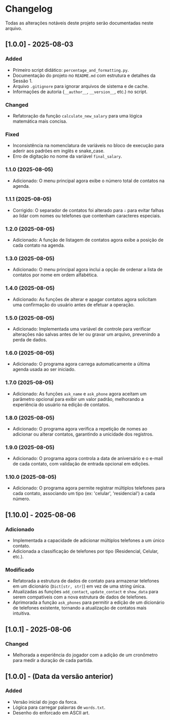 # Changelog

Todas as alterações notáveis deste projeto serão documentadas neste arquivo.

## [1.0.0] - 2025-08-03

### Added

-   Primeiro script didático: `percentage_and_formatting.py`.
-   Documentação do projeto no `README.md` com estrutura e detalhes da Sessão 1.
-   Arquivo `.gitignore` para ignorar arquivos de sistema e de cache.
-   Informações de autoria (`__author__`, `__version__`, etc.) no script.

### Changed

-   Refatoração da função `calculate_new_salary` para uma lógica matemática mais concisa.

### Fixed

-   Inconsistência na nomenclatura de variáveis no bloco de execução para aderir aos padrões em inglês e snake_case.
-   Erro de digitação no nome da variável `final_salary`.

### 1.1.0 (2025-08-05)
- Adicionado: O menu principal agora exibe o número total de contatos na agenda.

### 1.1.1 (2025-08-05)
- Corrigido: O separador de contatos foi alterado para `∴` para evitar falhas ao lidar com nomes ou telefones que contenham caracteres especiais.

### 1.2.0 (2025-08-05)
- Adicionado: A função de listagem de contatos agora exibe a posição de cada contato na agenda.

### 1.3.0 (2025-08-05)
- Adicionado: O menu principal agora inclui a opção de ordenar a lista de contatos por nome em ordem alfabética.

### 1.4.0 (2025-08-05)
- Adicionado: As funções de alterar e apagar contatos agora solicitam uma confirmação do usuário antes de efetuar a operação.

### 1.5.0 (2025-08-05)
- Adicionado: Implementada uma variável de controle para verificar alterações não salvas antes de ler ou gravar um arquivo, prevenindo a perda de dados.

### 1.6.0 (2025-08-05)
- Adicionado: O programa agora carrega automaticamente a última agenda usada ao ser iniciado.

### 1.7.0 (2025-08-05)
- Adicionado: As funções `ask_name` e `ask_phone` agora aceitam um parâmetro opcional para exibir um valor padrão, melhorando a experiência do usuário na edição de contatos.

### 1.8.0 (2025-08-05)
- Adicionado: O programa agora verifica a repetição de nomes ao adicionar ou alterar contatos, garantindo a unicidade dos registros.

### 1.9.0 (2025-08-05)
- Adicionado: O programa agora controla a data de aniversário e o e-mail de cada contato, com validação de entrada opcional em edições.

### 1.10.0 (2025-08-05)
- Adicionado: O programa agora permite registrar múltiplos telefones para cada contato, associando um tipo (ex: 'celular', 'residencial') a cada número.

## [1.10.0] - 2025-08-06

### Adicionado
- Implementada a capacidade de adicionar múltiplos telefones a um único contato.
- Adicionada a classificação de telefones por tipo (Residencial, Celular, etc.).

### Modificado
- Refatorada a estrutura de dados de contato para armazenar telefones em um dicionário (`Dict[str, str]`) em vez de uma string única.
- Atualizadas as funções `add_contact`, `update_contact` e `show_data` para serem compatíveis com a nova estrutura de dados de telefones.
- Aprimorada a função `ask_phones` para permitir a edição de um dicionário de telefones existente, tornando a atualização de contatos mais intuitiva.

## [1.0.1] - 2025-08-06

### Changed
- Melhorada a experiência do jogador com a adição de um cronômetro para medir a duração de cada partida.

## [1.0.0] - (Data da versão anterior)

### Added
- Versão inicial do jogo da forca.
- Lógica para carregar palavras de `words.txt`.
- Desenho do enforcado em ASCII art.